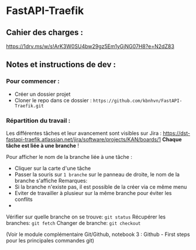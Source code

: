 # FastAPI-Traefik

## Cahier des charges :
https://1drv.ms/w/s!ArK3W0SU4bw29gz5Em1yGjNG07H8?e=N2dZ83


## Notes et instructions de dev :

### Pour commencer :
- Créer un dossier projet
- Cloner le repo dans ce dossier :
  ```https://github.com/kbnhvn/FastAPI-Traefik.git```

### Répartition du travail :
Les différentes tâches et leur avancement sont visibles sur Jira : https://dst-fastapi-traefik.atlassian.net/jira/software/projects/KAN/boards/1
**Chaque tâche est liée à une branche** !

Pour afficher le nom de la branche liée à une tâche :
  - Cliquer sur la carte d'une tâche
  - Passer la souris sur ```1 branche``` sur le panneau de droite, le nom de la branche s'affiche
Remarques: 
  - Si la branche n'existe pas, il est possible de la créer via ce même menu
  - Eviter de travailler à plusieur sur la même branche pour éviter les conflits
  - 

Vérifier sur quelle branche on se trouve: ```git status```
Récupérer les branches: ```git fetch```
Changer de branche: ```git checkout```

(Voir le module complémentaire Git/Github, notebook 3 : Github - First steps pour les principales commandes git)

